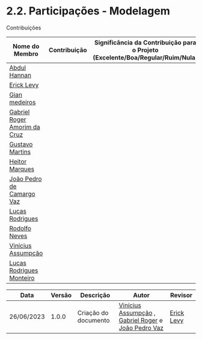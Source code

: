 # 2.2. Participações - Modelagem

Contribuições 

|Nome do Membro | Contribuição | Significância da Contribuição para o Projeto (Excelente/Boa/Regular/Ruim/Nula) |
| -- | -- | -- |
| [Abdul Hannan](https://github.com/hannanhunny01) |   |  |
| [Erick Levy](https://github.com/Ericklevy) |  |  |
| [Gian medeiros](https://github.com/GianMedeiros) |  | |
| [Gabriel Roger Amorim da Cruz](https://github.com/GabrielRoger07) |  |  |
| [Gustavo Martins](https://github.com/gustavomartins-github) | | |
| [Heitor Marques](https://github.com/heitormsb) |  | |
| [João Pedro de Camargo Vaz](https://github.com/JoaoPedro0803) |   |  |
| [Lucas Rodrigues](https://github.com/nickby2) |  |   |
| [Rodolfo Neves](https://github.com/roddas) |  |   |
| [Vinícius Assumpção](https://github.com/viniman27) |    |  |
| [Lucas Rodrigues Monteiro](https://github.com/nickby2) |    |  |

Data | Versão |Descrição |Autor | Revisor
-----|--------|----------|------|--------
| 26/06/2023 | 1.0.0 | Criação do documento | [Vinícius Assumpção](https://github.com/viniman27) , [Gabriel Roger](https://github.com/GabrielRoger07) e [João Pedro Vaz](https://github.com/JoaoPedro0803) | [Erick Levy](https://github.com/Ericklevy) |
